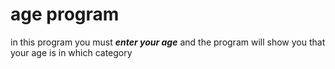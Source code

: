 # age program
in this program you must ***enter your age*** and the program will show you that your age is in which category
